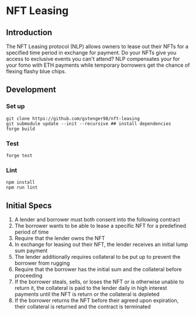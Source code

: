 # NFT Leasing

## Introduction
The NFT Leasing protocol (NLP) allows owners to lease out their NFTs for a specified time period in exchange for payment. Do your NFTs give you access to exclusive events you can't attend? NLP compensates your for your fomo with ETH payments while temporary borrowers get the chance of flexing flashy blue chips. 

## Development 

### Set up 
```
git clone https://github.com/gstenger98/nft-leasing
git submodule update --init --recursive ## install dependencies
forge build
```

### Test 

```
forge test
```

### Lint 
```
npm install 
npm run lint 
```

## Initial Specs
1. A lender and borrower must both consent into the following contract
2. The borrower wants to be able to lease a specific NFT for a predefined period of time
3. Require that the lender owns the NFT
4. In exchange for leasing out their NFT, the lender receives an initial lump sum payment
5. The lender additionally requires collateral to be put up to prevent the borrower from rugging
6. Require that the borrower has the initial sum and the collateral before proceeding
7. If the borrower steals, sells, or loses the NFT or is otherwise unable to return it, the collateral is paid to the lender daily in high interest payments until the NFT is return or the collateral is depleted 
8. If the borrower returns the NFT before their agreed upon expiration, their collateral is returned and the contract is terminated